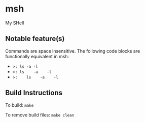 # msh
My SHell

## Notable feature(s)
Commands are space insensitive. The following code blocks are functionally equivalent in msh:
- `>: ls -a -l`
- `>: ls    -a    -l`
- `>:    ls    -a    -l    `

## Build Instructions
To build:
    `make`

To remove build files:
    `make clean`
